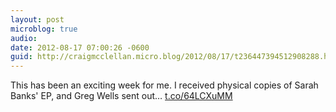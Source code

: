 ```yaml
---
layout: post
microblog: true
audio: 
date: 2012-08-17 07:00:26 -0600
guid: http://craigmcclellan.micro.blog/2012/08/17/t236447394512908288.html
---
```

This has been an exciting week for me. I received physical copies of Sarah Banks' EP, and Greg Wells sent out… [t.co/64LCXuMM](http://t.co/64LCXuMM)
